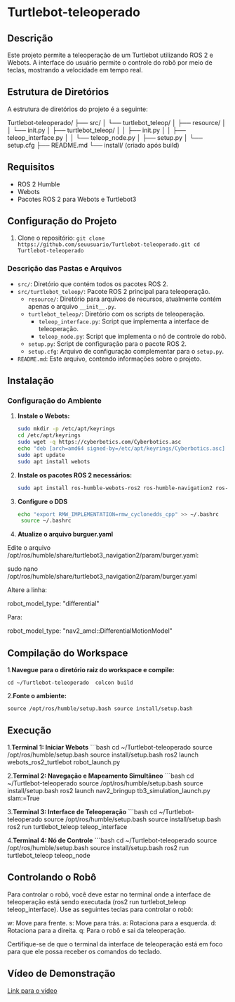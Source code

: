 # Turtlebot-teleoperado

## Descrição
Este projeto permite a teleoperação de um Turtlebot utilizando ROS 2 e Webots. A interface do usuário permite o controle do robô por meio de teclas, mostrando a velocidade em tempo real.

## Estrutura de Diretórios
A estrutura de diretórios do projeto é a seguinte:

Turtlebot-teleoperado/
├── src/
│ └── turtlebot_teleop/
│ ├── resource/
│ │ └── init.py
│ ├── turtlebot_teleop/
│ │ ├── init.py
│ │ ├── teleop_interface.py
│ │ └── teleop_node.py
│ ├── setup.py
│ └── setup.cfg
├── README.md
└── install/ (criado após build)

## Requisitos
- ROS 2 Humble
- Webots
- Pacotes ROS 2 para Webots e Turtlebot3

## Configuração do Projeto

1. Clone o repositório:
`git clone https://github.com/seuusuario/Turtlebot-teleoperado.git
cd Turtlebot-teleoperado`

### Descrição das Pastas e Arquivos

- `src/`: Diretório que contém todos os pacotes ROS 2.
- `src/turtlebot_teleop/`: Pacote ROS 2 principal para teleoperação.
  - `resource/`: Diretório para arquivos de recursos, atualmente contém apenas o arquivo `__init__.py`.
  - `turtlebot_teleop/`: Diretório com os scripts de teleoperação.
    - `teleop_interface.py`: Script que implementa a interface de teleoperação.
    - `teleop_node.py`: Script que implementa o nó de controle do robô.
  - `setup.py`: Script de configuração para o pacote ROS 2.
  - `setup.cfg`: Arquivo de configuração complementar para o `setup.py`.
- `README.md`: Este arquivo, contendo informações sobre o projeto.

## Instalação

### Configuração do Ambiente

1. **Instale o Webots:**
   ```bash
   sudo mkdir -p /etc/apt/keyrings
   cd /etc/apt/keyrings
   sudo wget -q https://cyberbotics.com/Cyberbotics.asc
   echo "deb [arch=amd64 signed-by=/etc/apt/keyrings/Cyberbotics.asc] https://cyberbotics.com/debian binary-amd64/" | sudo tee /etc/apt/sources.list.d/Cyberbotics.list
   sudo apt update
   sudo apt install webots

2. **Instale os pacotes ROS 2 necessários:**
    ```bash
    sudo apt install ros-humble-webots-ros2 ros-humble-navigation2 ros-humble-nav2-bringup ros-humble-turtlebot3* ros-humble-rmw-cyclonedds-cpp ros-humble-nav2-simple-commander ros-humble-tf-transformations python3-transforms3d

3. **Configure o DDS**
   ```bash
   echo "export RMW_IMPLEMENTATION=rmw_cyclonedds_cpp" >> ~/.bashrc
    source ~/.bashrc

4. **Atualize o arquivo burguer.yaml**

  Edite o arquivo /opt/ros/humble/share/turtlebot3_navigation2/param/burger.yaml:

  sudo nano /opt/ros/humble/share/turtlebot3_navigation2/param/burger.yaml
  
  Altere a linha:

  robot_model_type: "differential"
  
  Para:

  robot_model_type: "nav2_amcl::DifferentialMotionModel"

## Compilação do Workspace

1.**Navegue para o diretório raiz do workspace e compile:**
  
  `cd ~/Turtlebot-teleoperado 
   colcon build`

2.**Fonte o ambiente:**

  `source /opt/ros/humble/setup.bash
   source install/setup.bash`

## Execução

1.**Terminal 1: Iniciar Webots**
    ```bash
    cd ~/Turtlebot-teleoperado
    source /opt/ros/humble/setup.bash
    source install/setup.bash
    ros2 launch webots_ros2_turtlebot robot_launch.py
    
2.**Terminal 2: Navegação e Mapeamento Simultâneo**
    ```bash
    cd ~/Turtlebot-teleoperado
    source /opt/ros/humble/setup.bash
    source install/setup.bash
    ros2 launch nav2_bringup tb3_simulation_launch.py slam:=True
    
3.**Terminal 3: Interface de Teleoperação**
    ```bash
    cd ~/Turtlebot-teleoperado
    source /opt/ros/humble/setup.bash
    source install/setup.bash
    ros2 run turtlebot_teleop teleop_interface
    
4.**Terminal 4: Nó de Controle**
     ```bash
    cd ~/Turtlebot-teleoperado
    source /opt/ros/humble/setup.bash
    source install/setup.bash
    ros2 run turtlebot_teleop teleop_node
    
## Controlando o Robô

Para controlar o robô, você deve estar no terminal onde a interface de teleoperação está sendo executada (ros2 run turtlebot_teleop teleop_interface). Use as seguintes teclas para controlar o robô:

w: Move para frente.
s: Move para trás.
a: Rotaciona para a esquerda.
d: Rotaciona para a direita.
q: Para o robô e sai da teleoperação.

Certifique-se de que o terminal da interface de teleoperação está em foco para que ele possa receber os comandos do teclado.

## Vídeo de Demonstração

[Link para o vídeo]()
